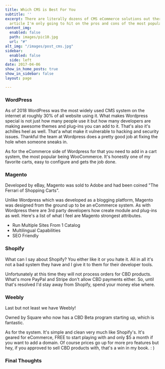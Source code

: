 ```yaml
---
title: Which CMS is Best For You
subtitle: ''
excerpt: There are literally dozens of CMS eCommerce solutions out there. For this
  article I'm only going to hit on the pros and cons of the most popular.
content_img:
  enabled: false
  path: images/pic10.jpg
  url: "#"
alt_img: "/images/post_cms.jpg"
sidebar:
  enabled: false
  side: left
date: 2017-04-06
show_in_home_posts: true
show_in_sidebar: false
layout: page

---
```

### WordPress

As of 2018 WordPress was the most widely used CMS system on the internet at roughly 30% of all website using it. What makes Wordpress special is not just how many people use it but how many developers are making awesome themes and plug-ins you can add to it. That's also it's achilles heel as well. That'a what make it vulnerable to hacking and security issues. Thankful the team at Wordpress does a pretty good job at fixing the hole when someone sneaks in.

As for the eCommerce side of Wordpress for that you need to add in a cart system, the most popular being WooCommerce. It's honestly one of my favorite carts, easy to configure and gets the job done. 

### Magento

Developed by eBay, Magento was sold to Adobe and had been coined "The Ferrari of Shopping Carts". 

Unlike Wordpress which was developed as a blogging platform, Magento was designed from the ground up to be an eCommerce system. As with Wordpress there are 3rd party developers how create module and plug-ins as well. Here's a list of what I feel are Magento strongest attributes.

* Run Multiple Sites From 1 Catalog
* Multilingual Capabilities
* SEO Friendly

### Shopify

What can I say about Shopify? You either like it or you hate it. All in all it's not a bad system they have and I give it to them for their developer tools. 

Unfortunately at this time they will not process orders for CBD products. What's more PayPal and Stripe don't allow CBD payments either. So, until that's resolved I'd stay away from Shopify, spend your money else where. 

### Weebly

Last but not least we have Weebly!

Owned by Square who now has a CBD Beta program starting up, which is fantastic. 

As for the system. It's simple and clean very much like Shopify's. It's geared for eCommerce, FREE to start playing with and only $5 a month if you want to add a domain. Of course prices go up for more pro features but hey, if you approved to sell CBD products with, that's a win in my book. : ) 

### Final Thoughts